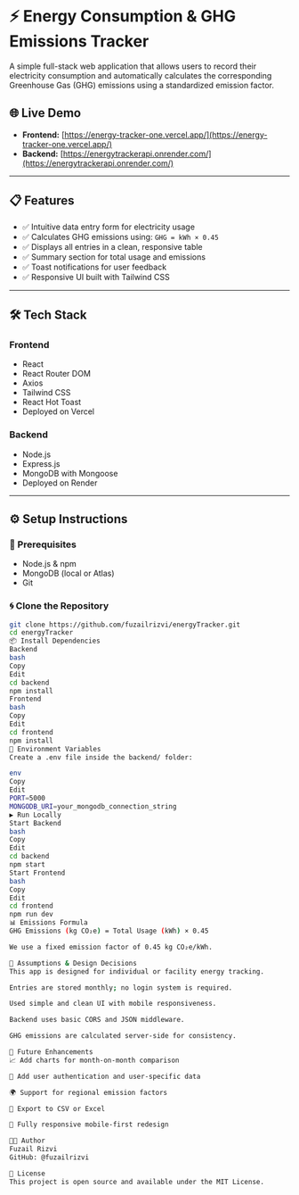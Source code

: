 # ⚡ Energy Consumption & GHG Emissions Tracker

A simple full-stack web application that allows users to record their electricity consumption and automatically calculates the corresponding Greenhouse Gas (GHG) emissions using a standardized emission factor.

## 🌐 Live Demo

- **Frontend:** [https://energy-tracker-one.vercel.app/](https://energy-tracker-one.vercel.app/)
- **Backend:** [https://energytrackerapi.onrender.com/](https://energytrackerapi.onrender.com/)

---

## 📋 Features

- ✅ Intuitive data entry form for electricity usage
- ✅ Calculates GHG emissions using: `GHG = kWh × 0.45`
- ✅ Displays all entries in a clean, responsive table
- ✅ Summary section for total usage and emissions
- ✅ Toast notifications for user feedback
- ✅ Responsive UI built with Tailwind CSS

---

## 🛠 Tech Stack

### Frontend

- React
- React Router DOM
- Axios
- Tailwind CSS
- React Hot Toast
- Deployed on Vercel

### Backend

- Node.js
- Express.js
- MongoDB with Mongoose
- Deployed on Render

---

## ⚙️ Setup Instructions

### 🔧 Prerequisites

- Node.js & npm
- MongoDB (local or Atlas)
- Git

### 🌀 Clone the Repository

```bash
git clone https://github.com/fuzailrizvi/energyTracker.git
cd energyTracker
📦 Install Dependencies
Backend
bash
Copy
Edit
cd backend
npm install
Frontend
bash
Copy
Edit
cd frontend
npm install
🔑 Environment Variables
Create a .env file inside the backend/ folder:

env
Copy
Edit
PORT=5000
MONGODB_URI=your_mongodb_connection_string
▶️ Run Locally
Start Backend
bash
Copy
Edit
cd backend
npm start
Start Frontend
bash
Copy
Edit
cd frontend
npm run dev
📊 Emissions Formula
GHG Emissions (kg CO₂e) = Total Usage (kWh) × 0.45

We use a fixed emission factor of 0.45 kg CO₂e/kWh.

📌 Assumptions & Design Decisions
This app is designed for individual or facility energy tracking.

Entries are stored monthly; no login system is required.

Used simple and clean UI with mobile responsiveness.

Backend uses basic CORS and JSON middleware.

GHG emissions are calculated server-side for consistency.

🚀 Future Enhancements
📈 Add charts for month-on-month comparison

🔐 Add user authentication and user-specific data

🌍 Support for regional emission factors

💾 Export to CSV or Excel

📱 Fully responsive mobile-first redesign

👨‍💻 Author
Fuzail Rizvi
GitHub: @fuzailrizvi

📄 License
This project is open source and available under the MIT License.